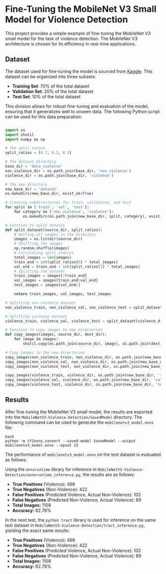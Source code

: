 # Fine-Tuning the MobileNet V3 Small Model for Violence Detection

This project provides a simple example of fine-tuning the MobileNet V3 small model for the task of violence detection. The MobileNet V3 architecture is chosen for its efficiency in real-time applications.

## Dataset
The dataset used for fine-tuning the model is sourced from [Kaggle](https://www.kaggle.com/datasets/abdulmananraja/real-life-violence-situations/data). This dataset can be organized into three subsets:
- **Training Set**: 70% of the total dataset
- **Validation Set**: 20% of the total dataset
- **Test Set**: 10% of the total dataset

This division allows for robust fine-tuning and evaluation of the model, ensuring that it generalizes well to unseen data. The following Python script can be used for this data preparation:

```python

import os
import shutil
import numpy as np

# The split ratios
split_ratios = [0.7, 0.2, 0.1]

# The dataset directory
base_dir = 'data_violence'
non_violence_dir = os.path.join(base_dir, 'non_violence')
violence_dir = os.path.join(base_dir, 'violence')

# The new directory
new_base_dir = 'dataset'
os.makedirs(new_base_dir, exist_ok=True)

# Creating subdirectories for train, validation, and test
for split in ['train', 'val', 'test']:
    for category in ['non_violence', 'violence']:
        os.makedirs(os.path.join(new_base_dir, split, category), exist_ok=True)

# Function to split dataset
def split_dataset(source_dir, split_ratios):
    # Getting all images in the directory
    images = os.listdir(source_dir)
    # Shuffling the images
    np.random.shuffle(images)
    # Calculating split indices
    total_images = len(images)
    train_end = int(split_ratios[0] * total_images)
    val_end = train_end + int(split_ratios[1] * total_images)
    # Splitting the dataset
    train_images = images[:train_end]
    val_images = images[train_end:val_end]
    test_images = images[val_end:]

    return train_images, val_images, test_images

# Splitting non-violence dataset
non_violence_train, non_violence_val, non_violence_test = split_dataset(non_violence_dir, split_ratios)

# Splitting violence dataset
violence_train, violence_val, violence_test = split_dataset(violence_dir, split_ratios)

# Function to copy images to new directories
def copy_images(images, source_dir, dest_dir):
    for image in images:
        shutil.copy(os.path.join(source_dir, image), os.path.join(dest_dir, image))

# Copy images to the new directories
copy_images(non_violence_train, non_violence_dir, os.path.join(new_base_dir, 'train', 'non_violence'))
copy_images(non_violence_val, non_violence_dir, os.path.join(new_base_dir, 'val', 'non_violence'))
copy_images(non_violence_test, non_violence_dir, os.path.join(new_base_dir, 'test', 'non_violence'))

copy_images(violence_train, violence_dir, os.path.join(new_base_dir, 'train', 'violence'))
copy_images(violence_val, violence_dir, os.path.join(new_base_dir, 'val', 'violence'))
copy_images(violence_test, violence_dir, os.path.join(new_base_dir, 'test', 'violence'))

```

## Results
After fine-tuning the MobileNet V3 small model, the results are exported into the ```MobileNetV3-Violence-Detection/SavedModel``` directory. The following command can be used to generate the ```mobilenetv3_model.onnx``` file:

```
bash
python -m tf2onnx.convert --saved-model SavedModel --output mobilenetv3_model.onnx --opset 13
```

The performance of ```mobilenetv3_model.onnx``` on the test dataset is evaluated as follows:

Using the ```onnxruntime``` library for inference in ```MobileNetV3-Violence-Detection/onnxruntime_inference.py```, the results are as follows:

- **True Positives** (Violence): 496
- **True Negatives** (Non-Violence): 422
- **False Positives** (Predicted Violence, Actual Non-Violence): 102
- **False Negatives** (Predicted Non-Violence, Actual Violence): 89
- **Total Images:** 1109
- **Accuracy:** 82.78%

In the next test, the ```python tract``` library is used for inference on the same test dataset in ```MobileNetV3-Violence-Detection/tract_inference.py```, yielding the exact same results:

- **True Positives** (Violence): 496
- **True Negatives** (Non-Violence): 422
- **False Positives** (Predicted Violence, Actual Non-Violence): 102
- **False Negatives** (Predicted Non-Violence, Actual Violence): 89
- **Total Images:** 1109
- **Accuracy:** 82.78%
